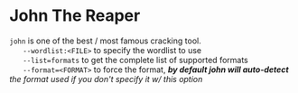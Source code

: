 # John The Reaper
```john``` is one of the best / most famous cracking tool.<br/>
&nbsp;&nbsp;&nbsp;&nbsp;&nbsp;&nbsp;```--wordlist:<FILE>``` to specify the wordlist to use<br/>
&nbsp;&nbsp;&nbsp;&nbsp;&nbsp;&nbsp;```--list=formats``` to get the complete list of supported formats<br/>
&nbsp;&nbsp;&nbsp;&nbsp;&nbsp;&nbsp;```--format=<FORMAT>``` to force the format, ***by default john will auto-detect** the format used if you don't specify it w/ this option*
